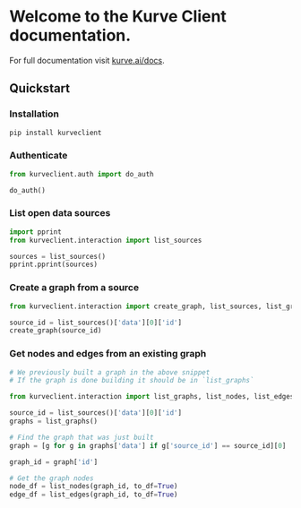 # Welcome to the Kurve Client documentation.

For full documentation visit [kurve.ai/docs](https://kurve.ai/docs).

## Quickstart

### Installation
```bash
pip install kurveclient
```

### Authenticate
```python
from kurveclient.auth import do_auth

do_auth()
```

### List open data sources
```python
import pprint
from kurveclient.interaction import list_sources

sources = list_sources()
pprint.pprint(sources)
```

### Create a graph from a source
```python
from kurveclient.interaction import create_graph, list_sources, list_graphs, list_edges

source_id = list_sources()['data'][0]['id']
create_graph(source_id)
```

### Get nodes and edges from an existing graph
```python
# We previously built a graph in the above snippet
# If the graph is done building it should be in `list_graphs`

from kurveclient.interaction import list_graphs, list_nodes, list_edges

source_id = list_sources()['data'][0]['id']
graphs = list_graphs()

# Find the graph that was just built
graph = [g for g in graphs['data'] if g['source_id'] == source_id][0]

graph_id = graph['id']

# Get the graph nodes
node_df = list_nodes(graph_id, to_df=True)
edge_df = list_edges(graph_id, to_df=True)
```
